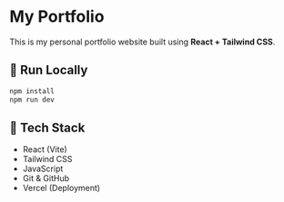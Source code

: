 # My Portfolio

This is my personal portfolio website built using **React + Tailwind CSS**.

## 🚀 Run Locally
```bash
npm install
npm run dev
```

## 🔧 Tech Stack
- React (Vite)
- Tailwind CSS
- JavaScript
- Git & GitHub
- Vercel (Deployment)
